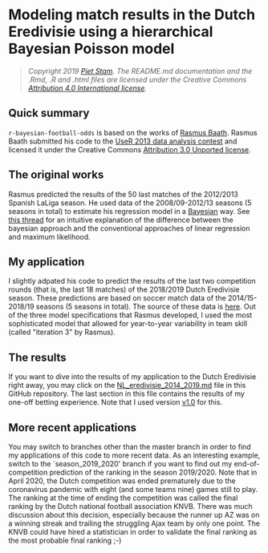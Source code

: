 # Modeling match results in the Dutch Eredivisie using a hierarchical Bayesian Poisson model

> *Copyright 2019 [Piet Stam](http://www.pietstam.nl). The README.md documentation and the .Rmd, .R and .html files are licensed under the Creative Commons [Attribution 4.0 International license](http://creativecommons.org/licenses/by/4.0/).* 

## Quick summary
`r-bayesian-football-odds` is based on the works of [Rasmus Baath](http://www.sumsar.net/blog/2013/07/modeling-match-results-in-la-liga-part-one/). Rasmus Baath submitted his code to the [UseR 2013 data analysis contest](https://www.r-project.org/conferences/useR-2013/) and licensed it under the Creative Commons [Attribution 3.0 Unported license](http://creativecommons.org/licenses/by/3.0/). 

## The original works
Rasmus predicted the results of the 50 last matches of the 2012/2013 Spanish LaLiga season. He used data of the 2008/09-2012/13 seasons (5 seasons in total) to estimate his regression model in a [Bayesian](https://en.wikipedia.org/wiki/Bayes_estimator) way. See [this thread](https://stats.stackexchange.com/questions/252577/bayes-regression-how-is-it-done-in-comparison-to-standard-regression) for an intuitive explanation of the difference between the bayesian approach and the conventional approaches of linear regression and maximum likelihood.

## My application
I slightly adpated his code to predict the results of the last two competition rounds (that is, the last 18 matches) of the 2018/2019 Dutch Eredivisie season. These predictions are based on soccer match data of the 2014/15-2018/19 seasons (5 seasons in total). The source of these data is [here](http://www.football-data.co.uk/netherlandsm.php). Out of the three model specifications that Rasmus developed, I used the most sophisticated model that allowed for year-to-year variability in team skill (called "iteration 3" by Rasmus).

## The results
If you want to dive into the results of my application to the Dutch Eredivisie right away, you may click on the [NL_eredivisie_2014_2019.md](https://github.com/pjastam/r-bayesian-football-odds/blob/master/NL_eredivisie_2014_2019.md) file in this GitHub repository. The last section in this file contains the results of my one-off betting experience. Note that I used version [v1.0](https://github.com/pjastam/r-bayesian-football-odds/releases/tag/v1.0) for this.

## More recent applications
You may switch to branches other than the master branch in order to find my applications of this code to more recent data. As an interesting example, switch to the `season_2019_2020' branch if you want to find out my end-of-competition prediction of the ranking in the season 2019/2020. Note that in April 2020, the Dutch competition was ended prematurely due to the coronavirus pandemic with eight (and some teams nine) games still to play. The ranking at the time of ending the competition was called the final ranking by the Dutch national football association KNVB. There was much discussion about this decision, especially because the runner up AZ was on a winning streak and trailing the struggling Ajax team by only one point. The KNVB could have hired a statistician in order to validate the final ranking as the most probable final ranking ;-)